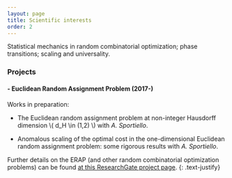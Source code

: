 ```yaml
---
layout: page
title: Scientific interests
order: 2
---
```


Statistical mechanics in random combinatorial optimization; phase transitions; scaling and universality.


<!-- I am interested in ...
The Euclidean Random Assignment Problem and, more broadly, typical properties of large random structures.
{: .text-justify}
-->

### Projects

#### - Euclidean Random Assignment Problem (2017-)

Works in preparation:

<!--- Random assignment problems on \\( 2d \\) manifolds
 with *D. Benedetto, E. Caglioti, S. Caracciolo, G. Sicuro and A. Sportiello*.


- Field theoretic approach to the Euclidean random assignment problem
with *S. Caracciolo, G. Sicuro and A. Sportiello*.
-->
- The Euclidean random assignment problem at non-integer Hausdorff dimension \\( d_H \in (1,2) \\)
 with *A. Sportiello*.

- Anomalous scaling of the optimal cost in the one-dimensional Euclidean random assignment problem: some rigorous results
 with *A. Sportiello*.

 Further details on the ERAP (and other random combinatorial optimization problems) can be found [at this ResearchGate project page](https://www.researchgate.net/project/Bipartite-matching-relationship-between-random-and-Euclidean-graphs).
 {: .text-justify}

<!--
#### Some motivations

Formally, an ERAP is a linear sum assignment problem[^9] in which the assignment of \\( n \\) objects (the blue points, say) to another set of \\( n \\) objects (the red points, say) minimises a global energy function \\( \mathcal{H}(\pi) \\) which is linear in the contribution of each edge. This choice, coupled with the convexity of the search space, makes the problem simple, and a solution can be found in polynomial time under rather mild conditions[^1]. A configuration of minimal energy can be specified by a permutation \\(\pi^\* \\), which is called the optimal assignment or ground state. In an ERAP, blue and red points are families of i.i.d. random variables drawn from a given probability measure \\( \mu \\) supported on a metric space \\( \mathcal{M} \\) of Hausdorff dimension \\( d_H \\). \\( c_{ij} \\), the \\( ij \\)-th entry of the cost matrix, is a scale invariant function of the \\(d\\)-dimensional Euclidean distance between blue \\(i\\) and red \\(j\\), such as \\( c(x) = \|x \|^p \\) with \\( p \in \mathbb{R} \\). These aspects qualify the ERAP as a prototypical and genuinely finite-dimensional example of a critical (due to having the same number of points of each color), frustrated (due to the Euclidean correlations) and disordered system, in which analytical predictions can be tested by simple numerical explorations (an example of solution to an ERAP at \\(d=2\\) on the unit square is given in the following figure).
{: .text-justify}

<!--
For example, the energy function \\( \mathcal{H}\\) of an ERAP, with the above choice of cost function \\(c\\) depending on \\(p\\), corresponds to the \\(p\\)-Wasserstein distance (to the power \\(p\\)) between the two empirical measures associated to blue and red points. Monge-Kantorovich duality in the continuum, which corresponds to linear programming duality in a discrete setting[^8], corresponds to the physical fact that the ground state energy (which is a sum of non-local terms) can be written as a sum of local quantities, sometimes termed _prices_ or _cavity fields_:
{: .text-justify}

\\[ c_{i\pi^\*(i)}=u_i+v_{\pi^\*(i)} \qquad \forall i=1,\ldots,n \\]

-->
<!--
<div class="tf2d" markdown="block">

![I'm rendering a big image... please wait: depending on the speed of your connection this may take a while.]({{ site.url }}/assets/size50002d.png){:width="100%"}

</div>

<p class="message"><i class="fa fa-info-circle fa-fw" aria-hidden="true"></i>Instance of an ERAP in the unit square with the uniform measure. Here, the n=5000 blue and red points are not shown for clarity, and p=1, so that arrows connecting optimally matched points do not cross. Each arrow has been assigned a color to emphasize its contribution to the ground state energy (colorbar). This image can be downloaded <a href="assets/size50002d.png" target="_blank">here</a>. </p>
{: .text-justify}
<br/>

The ERAP is also intimately related to a well-known problem in the calculus of variations, the so-called Monge-Kantorovich problem in optimal transport. Some aspects of this correspondence can be at least traced back to the work of Leonid Kantorovich, recipient of the Nobel Prize in Economics in 1975 for his work on the optimal allocation of resources and one of the ``founding fathers'' of optimal transport[^8]. Moreover, like any assignment problem, the ERAP can also be interpreted in terms of the optimal strategy in a certain zero-sum, two player non-cooperative game[^15]. It is interesting to notice that within this context results based on physical arguments [^5][^11][^12] have been proven rigorously much later[^6][^13][^14], and often raised new and challenging questions.
{: .text-justify}

We have started a program of investigations of the ERAP combining analytical and numerical methods (see the [publications](/publications) page for some relevant references).
Further details on the ERAP and other stochastic combinatorial optimisation problems may be found at this [ResearchGate project page](https://www.researchgate.net/project/Bipartite-matching-relationship-between-random-and-Euclidean-graphs).
{: .text-justify}


**(Essential) references**

[^1]:
    Kuhn, H. W. (1955), _The Hungarian method for the assignment problem_. Naval Research Logistics, 2: 83–97. [doi:10.1002/nav.3800020109](http://onlinelibrary.wiley.com/doi/10.1002/nav.3800020109/abstract){:target="_blank"}

[^2]:
    McCann, R. J. (1999). _Exact solutions to the transportation problem on the line_. Proceedings of the Royal Society of London. Series A: Mathematical, Physical and Engineering Sciences, 455(1984), 1341–1380. [doi:10.1098/rspa.1999.0364](https://doi.org/10.1098/rspa.1999.0364){:target="_blank"}

[^3]:
    Orland, H., & Zee, A. (2002). _RNA folding and large N matrix theory_. Nuclear Physics B, 620(3), 456–476. [doi:10.1016/S0550-3213(01)00522-3](https://doi.org/10.1016/S0550-3213(01)00522-3){:target="_blank"}

[^4]:
    Shah, D., Giaccone, P., & Prabhakar, B. (2001). _An efficient randomized algorithm for input-queued switch scheduling_. Proceedings - Symposium on the High Performance Interconnects, Hot Interconnects.
  [doi:10.1109/HIS.2001.946686](https://doi.org/10.1109/HIS.2001.946686){:target="_blank"}

[^5]:
    Mézard, M., & Parisi, G. (1985), _Replicas and optimization_. Journal de Physique Lettres, 46(17), 771–778. [doi:10.1051/jphyslet:019850046017077100](http://jphyslet.journaldephysique.org/en/articles/jphyslet/abs/1985/17/jphyslet_1985__46_17_771_0/jphyslet_1985__46_17_771_0.html){:target="_blank"}

[^6]:
    Aldous, D. J. (2001). _The ζ(2) limit in the random assignment problem_. Random Structures and Algorithms. [doi:10.1051/10.1002/rsa.1015](https://doi.org/10.1002/rsa.1015){:target="_blank"}


[^7]:
    Talagrand, M. (2004). _Spin Glasses: A Challenge for Mathematicians – Cavity and Mean Field Models_. Springer, 2003.
    [Publisher website](https://www.springer.com/gp/book/9783540003564){:target="_blank"}

[^8]:
    Villani, C. (2009). _Optimal transport, old and new_ (Springer). [doi:10.1007/978-3-540-71050-9](https://doi.org/10.1007/978-3-540-71050-9){:target="_blank"}

[^9]:
    Burkard, R. E., & Çela, E. (1999). _Linear Assignment Problems and Extensions_. In Handbook of Combinatorial Optimization (pp. 75–149). [doi:10.1007/978-1-4757-3023-4_2](https://doi.org/10.1007/978-1-4757-3023-4_2){:target="_blank"}

[^10]:
    Mezard, M., Parisi, G., & Virasoro, M. (1986). _Spin Glass Theory and Beyond_ (World Scientific). [doi:10.1142/0271](https://doi.org/10.1142/0271){:target="_blank"}

[^11]:
    Parisi, G. (1998). _A Conjecture on random bipartite matching_. ArXiv. Retrieved from [ArXiv/cond-mat/9801176](http://arxiv.org/abs/cond-mat/9801176){:target="_blank"}

[^12]:
    Caracciolo, S., Lucibello, C., Parisi, G., & Sicuro, G. (2014). _Scaling hypothesis for the Euclidean bipartite matching problem_. Physical Review E, 90(1), 012118.[doi:10.1103/PhysRevE.90.012118](https://doi.org/10.1103/PhysRevE.90.012118){:target="_blank"}

[^13]:
    Linusson, S., & Wästlund, J. (2003). _A proof of Parisi’s conjecture on the random assignment problem_. Probab. Theory Relat. Fields, 62(10831001), 1–7. [doi:10.1007/s00440-003-0308-9](https://doi.org/10.1007/s00440-003-0308-9){:target="_blank"}

[^14]:
    Ambrosio, L., Stra, F., & Trevisan, D. (2019). _A PDE approach to a 2-dimensional matching problem_. Probability Theory and Related Fields. [doi:10.1007/s00440-018-0837-x](https://doi.org/10.1007/s00440-018-0837-x)

[^15]:
    von Neumann, J. (1953). _1. A Certain Zero-sum Two-person Game Equivalent to the Optimal Assignment Problem_. In H. W. Kuhn & A. W. Tucker (Eds.), Contributions to the Theory of Games (AM-28), Volume II (pp. 5–12). [doi:10.1515/9781400881970-002](https://doi.org/10.1515/9781400881970-002)

-->
